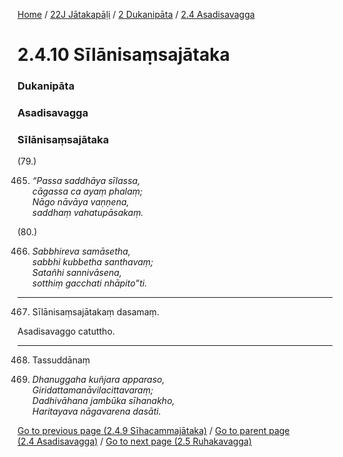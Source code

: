 
[Home](/) / [22J Jātakapāḷi](../../../22J.md) / [2 Dukanipāta](../../2.md) / [2.4 Asadisavagga](../2.4.md)

# 2.4.10 Sīlānisaṃsajātaka

### Dukanipāta

### Asadisavagga

### Sīlānisaṃsajātaka

(79.)

465. _“Passa saddhāya sīlassa,_  
_cāgassa ca ayaṃ phalaṃ;_  
_Nāgo nāvāya vaṇṇena,_  
_saddhaṃ vahatupāsakaṃ._  


(80.)

466. _Sabbhireva samāsetha,_  
_sabbhi kubbetha santhavaṃ;_  
_Satañhi sannivāsena,_  
_sotthiṃ gacchati nhāpito”ti._  


---

467. Sīlānisaṃsajātakaṃ dasamaṃ.

  
Asadisavaggo catuttho.



---

468. Tassuddānaṃ



469. _Dhanuggaha kuñjara apparaso,_  
_Giridattamanāvilacittavaraṃ;_  
_Dadhivāhana jambūka sīhanakho,_  
_Haritayava nāgavarena dasāti._  


[Go to previous page (2.4.9 Sīhacammajātaka)](2.4.9.md) / [Go to parent page (2.4 Asadisavagga)](../2.4.md) / [Go to next page (2.5 Ruhakavagga)](../2.5.md)


